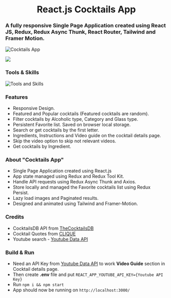 <h1 align="center">React.js Cocktails App</h1>

### A fully responsive Single Page Application created using React JS, Redux, Redux Async Thunk, React Router, Tailwind and Framer Motion. 

![Cocktails App](https://i.imgur.com/fmdlxd8.jpg "Device Preview of Cocktails App")

[![](https://i.imgur.com/NyD504y.png)](https://cocktails-lk.netlify.app/)

### Tools & Skills
![Tools and Skills](https://skillicons.dev/icons?i=js,react,redux,tailwind,netlify)

### Features
- Responsive Design.
- Featured and Popular cocktails (Featured cocktails are random).
- Filter cocktails by Alcoholic type, Category and Glass type.
- Persistent Favorite list. Saved on browser local storage.
- Search or get cocktails by the first letter.
- Ingredients, Instructions and Video guide on the cocktail details page.
- Skip the video option to skip not relevant videos.
- Get cocktails by Ingredient.

### About "Cocktails App"
- Single Page Application created using React.js
- App state managed using Redux and Redux Tool Kit.
- Handle API requests using Redux Async Thunk and Axios.
- Store locally and managed the Favorite cocktails list using Redux Persist.
- Lazy load images and Paginated results.
- Designed and animated using Tailwind and Framer-Motion.

### Credits
- CocktailsDB API from [TheCocktailsDB](https://www.thecocktaildb.com "TheCocktailsDB")
- Cocktail Quotes from [CLIQUE](https://cliquelv.com/clique-bar-lounge-20-incredible-quotes-cocktails "CLIQUE")
- Youtube search - [Youtube Data API](https://developers.google.com/youtube/v3 "Youtube Data API")

### Build & Run
- Need an API Key from  [Youtube Data API](https://developers.google.com/youtube/v3 "Youtube Data API") to work **Video Guide** section in Cocktail details page.
- Then create **.env** file and put `REACT_APP_YOUTUBE_API_KEY={Youtube API Key}`
- Run `npm i && npm start`
- App should now be running on `http://localhost:3000/`